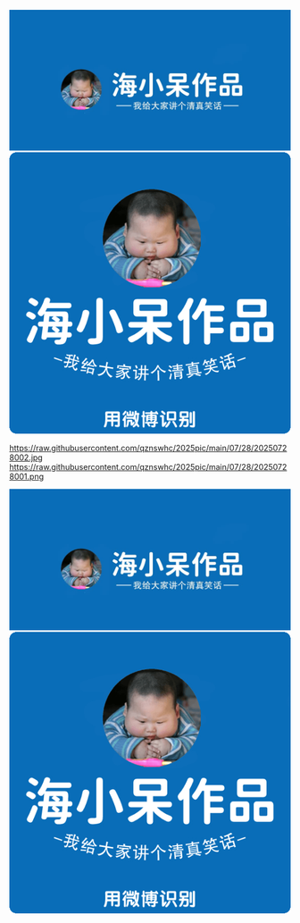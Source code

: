 ![](https://raw.githubusercontent.com/qznswhc/2025pic/main/07/28/20250728002.jpg)
![](https://raw.githubusercontent.com/qznswhc/2025pic/main/07/28/20250728001.png)





https://raw.githubusercontent.com/qznswhc/2025pic/main/07/28/20250728002.jpg
https://raw.githubusercontent.com/qznswhc/2025pic/main/07/28/20250728001.png




<img src="https://raw.githubusercontent.com/qznswhc/2025pic/main/07/28/20250728002.jpg"/>
<img src="https://raw.githubusercontent.com/qznswhc/2025pic/main/07/28/20250728001.png"/>
